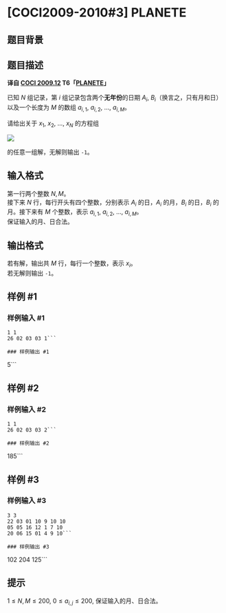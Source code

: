 # [COCI2009-2010#3] PLANETE

## 题目背景



## 题目描述

 **译自 [COCI 2009.12](http://hsin.hr/coci/archive/2009_2010/) T6「[PLANETE](http://hsin.hr/coci/archive/2009_2010/contest3_tasks.pdf)」**

已知 $N$ 组记录，第 $i$ 组记录包含两个**无年份**的日期 $A_i,$ $B_i$（换言之，只有月和日）以及一个长度为 $M$ 的数组 $a_{i,1},$ $a_{i,2},$ $\ldots,$ $a_{i,M}$。

请给出关于 $x_1,$ $x_2,$ $\ldots,$ $x_N$ 的方程组

![](https://s2.ax1x.com/2019/01/06/FHitwd.png)



的任意一组解，无解则输出 $\texttt{-1}$。

## 输入格式

第一行两个整数 $N,M$。  
接下来 $N$ 行，每行开头有四个整数，分别表示 $A_i$ 的日，$A_i$ 的月，$B_i$ 的日，$B_i$ 的月。接下来有 $M$ 个整数，表示 $a_{i,1},$ $a_{i,2},$ $\ldots,$ $a_{i,M}$。  
保证输入的月、日合法。

## 输出格式

若有解，输出共 $M$ 行，每行一个整数，表示 $x_i$。  
若无解则输出 $\texttt{-1}$。

## 样例 #1

### 样例输入 #1
```
1 1
26 02 03 03 1```

### 样例输出 #1

```
5```

## 样例 #2

### 样例输入 #2
```
1 1
26 02 03 03 2```

### 样例输出 #2

```
185```

## 样例 #3

### 样例输入 #3
```
3 3
22 03 01 10 9 10 10
05 05 16 12 1 7 10
20 06 15 01 4 9 10```

### 样例输出 #3

```
102
204
125```

## 提示

$1\le N,M\le 200,$ $0\le a_{i,j}\le 200,$ 保证输入的月、日合法。
